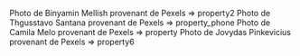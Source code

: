 Photo de Binyamin Mellish provenant de Pexels => property2
Photo de Thgusstavo Santana provenant de Pexels => property_phone
Photo de Camila Melo provenant de Pexels => property
Photo de Jovydas Pinkevicius provenant de Pexels => property6






